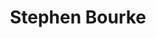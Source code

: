 ---
title: Stephen Bourke
category: team
published: true
position: Collaborator
image: stephen-bourke.jpg
---